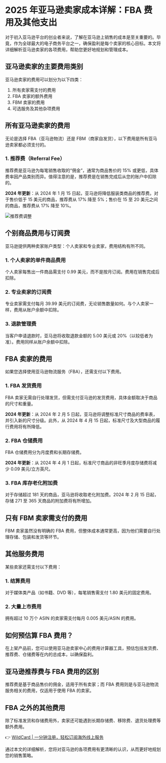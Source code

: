 # 2025 年亚马逊卖家成本详解：FBA 费用及其他支出

对于初入亚马逊平台的创业者来说，了解在亚马逊上销售的成本是至关重要的。毕竟，作为全球最大的电子商务平台之一，确保盈利是每个卖家的核心目标。本文将详细解析亚马逊卖家的各项费用，帮助您更好地规划和管理成本。

## 亚马逊卖家的主要费用类别

亚马逊卖家的费用可以划分为以下四类：

1. 所有卖家需支付的费用
2. FBA 卖家的额外费用
3. FBM 卖家的费用
4. 可选服务及其他杂项费用

## 所有亚马逊卖家的费用

无论是选择 FBA（亚马逊物流）还是 FBM（商家自发货），以下费用是所有亚马逊卖家都必须支付的。

### 1. 推荐费（Referral Fee）

推荐费是亚马逊为每笔销售收取的“佣金”，通常为商品售价的 15% 或更低，具体费率因产品类别而异。值得注意的是，推荐费是在销售完成后从您的账户中扣除的。

**2024 年更新**：从 2024 年 1 月 15 日起，亚马逊将降低服装类商品的推荐费。对于售价低于 15 美元的商品，推荐费从 17% 降至 5%；售价在 15 至 20 美元之间的商品，推荐费从 17% 降至 10%。

![推荐费调整](https://realdigital.twhttps://bbtdd.com/img/2024/02/Screenshot-2024-02-19-at-5.37.26 PM.png)

## 个别商品费用与订阅费

亚马逊提供两种卖家账户类型：个人卖家和专业卖家，费用结构有所不同。

### 1. 个人卖家的单件商品费用

个人卖家每售出一件商品需支付 0.99 美元，而不是按月订阅。费用在销售完成后扣除。

### 2. 专业卖家的订阅费

专业卖家需支付每月 39.99 美元的订阅费，无论销售数量如何。与个人卖家一样，费用从账户余额中扣除。

### 3. 退款管理费

当客户申请退款时，亚马逊将收取退款金额的 5.00 美元或 20%（以较低者为准）。费用同样从账户余额中扣除。

## FBA 卖家的费用

如果您选择使用亚马逊物流服务（FBA），还需支付以下费用。

### 1. FBA 发货费用

FBA 卖家无需自行处理发货，但需支付亚马逊的发货费用，具体金额取决于商品的尺寸和重量。

**2024 年更新**：从 2024 年 2 月 5 日起，亚马逊将调整标准尺寸商品的费率表，并引入新的尺寸分级。此外，从 2024 年 4 月 15 日起，标准尺寸及大型商品的履行费用将有所降低。



### 2. FBA 仓储费用

FBA 仓储费用分为月度费和长期存储费。

**2024 年更新**：从 2024 年 4 月 1 日起，标准尺寸商品的非旺季月度存储费将减少 0.09 美元/立方英尺。



### 3. FBA 库存老化附加费

对于存储超过 181 天的商品，亚马逊将收取老化附加费。2024 年 2 月 15 日起，存储 271 至 365 天商品的附加费将有所增加。



## 只有 FBM 卖家需支付的费用

FBM 卖家虽然没有明确的 FBA 费用，但整体成本通常更高，因为他们需要自行处理存储、包装和发货等环节。

## 其他服务费用

某些卖家还需支付以下费用：

### 1. 结算费用

对于媒体类产品（如书籍、DVD 等），每笔销售需支付 1.80 美元的固定费用。

### 2. 大量上市费用

拥有超过 10 万个 ASIN 的卖家需支付每月 0.005 美元/ASIN 的费用。

## 如何预估算 FBA 费用？

在上架产品前，您可以使用亚马逊卖家中心的费用计算器工具，预估包括发货费、推荐费、仓储费等在内的总成本，以确保盈利。

## 亚马逊推荐费与 FBA 费用的区别

推荐费是基于商品售价的佣金，适用于所有卖家；而 FBA 费用则是与亚马逊物流服务相关的费用，仅适用于使用 FBA 的卖家。

## FBA 之外的其他费用

除了标准发货和存储费用外，卖家还可能遇到长期存储费、移除费、退货处理费等额外费用。

👉 [WildCard | 一分钟注册，轻松订阅海外线上服务](https://bbtdd.com/WildCard)

通过本文的详细解析，您将对亚马逊的各项费用有更清晰的认识，从而更好地规划您的销售策略。